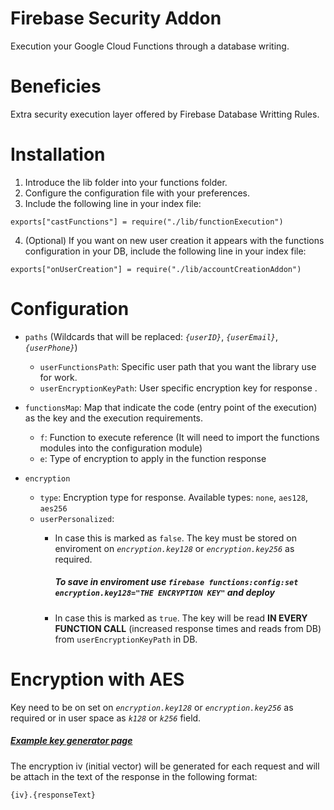 # Firebase Security Addon
Execution your Google Cloud Functions through a database writing.

# Beneficies
Extra security execution layer offered by Firebase Database Writting Rules.

# Installation
1. Introduce the lib folder into your functions folder.
2. Configure the configuration file with your preferences.
3. Include the following line in your index file:
```
exports["castFunctions"] = require("./lib/functionExecution")
```
4. (Optional) If you want on new user creation it appears with the functions configuration in your DB, include the following line in your index file:
```
exports["onUserCreation"] = require("./lib/accountCreationAddon")
```


# Configuration
- `paths` (Wildcards that will be replaced: _`{userID}`_, _`{userEmail}`_, _`{userPhone}`_)
    - `userFunctionsPath`: Specific user path that you want the library use for work.
    - `userEncryptionKeyPath`: User specific encryption key for response .

- `functionsMap`: Map that indicate the code (entry point of the execution) as the key and the execution requirements.
    - `f`: Function to execute reference (It will need to import the functions modules into the configuration module)
    - `e`: Type of encryption to apply in the function response

- `encryption`
    - `type`: Encryption type for response. Available types: `none`, `aes128`, `aes256`
    - `userPersonalized`: 
        - In case this is marked as `false`. The key must be stored on enviroment on _`encryption.key128`_ or _`encryption.key256`_ as required.
            ##### To save in enviroment use `firebase functions:config:set encryption.key128="THE ENCRYPTION KEY"` and deploy

        - In case this is marked as `true`. The key will be read **IN EVERY FUNCTION CALL** (increased response times and reads from DB) from `userEncryptionKeyPath` in DB.

# Encryption with AES
Key need to be on set on _`encryption.key128`_ or _`encryption.key256`_ as required or in user space as _`k128`_ or _`k256`_ field.

##### [Example key generator page](https://www.allkeysgenerator.com/Random/Security-Encryption-Key-Generator.aspx)

The encryption iv (initial vector) will be generated for each request and will be attach in the text of the response in the following format: 

```
{iv}.{responseText}
```